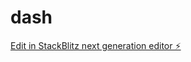 # dash

[Edit in StackBlitz next generation editor ⚡️](https://stackblitz.com/~/github.com/top73Trends/dash)